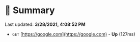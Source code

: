 # 📖 Summary
Last updated: **3/28/2021, 4:08:52 PM**

- `GET` [https://google.com](https://google.com) - **Up** (127ms)

